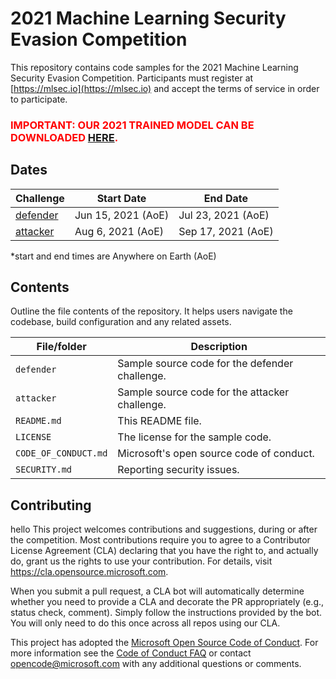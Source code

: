 <!--
---
page_type: sample
languages:
- python
description: "2021 Machine Learning Security Evasion Competition Sample Code"
urlFragment: "Azure/2021-machine-learning-security-evasion-competition"
---
-->

# 2021 Machine Learning Security Evasion Competition

<!-- 
Guidelines on README format: https://review.docs.microsoft.com/help/onboard/admin/samples/concepts/readme-template?branch=master

Guidance on onboarding samples to docs.microsoft.com/samples: https://review.docs.microsoft.com/help/onboard/admin/samples/process/onboarding?branch=master

Taxonomies for products and languages: https://review.docs.microsoft.com/new-hope/information-architecture/metadata/taxonomies?branch=master
-->

This repository contains code samples for the 2021 Machine Learning Security Evasion Competition.  Participants must register at [https://mlsec.io](https://mlsec.io) and accept the terms of service in order to participate.

### <span style="color:red"> **IMPORTANT: OUR 2021 TRAINED MODEL CAN BE DOWNLOADED [HERE](https://1drv.ms/u/s!AmbMXNLaAA1Umjtehmm2_af5asBR?e=kjDIpr).**</span>

## Dates
| Challenge         | Start Date                  |  End Date          |
|-------------------|-----------------------------|--------------------|
| [defender](https://github.com/Azure/2021-machine-learning-security-evasion-competition/tree/master/defender)   | Jun 15, 2021 (AoE) | Jul 23, 2021 (AoE) |
| [attacker](https://github.com/Azure/2021-machine-learning-security-evasion-competition/tree/master/attacker)   | Aug 6, 2021 (AoE) | Sep 17, 2021 (AoE) |

*start and end times are Anywhere on Earth (AoE)


## Contents

Outline the file contents of the repository. It helps users navigate the codebase, build configuration and any related assets.

| File/folder       | Description                                    |
|-------------------|------------------------------------------------|
| `defender`        | Sample source code for the defender challenge. |
| `attacker`        | Sample source code for the attacker challenge. |
| `README.md`       | This README file.                              |
| `LICENSE`         | The license for the sample code.               |
| `CODE_OF_CONDUCT.md` | Microsoft's open source code of conduct. |
| `SECURITY.md` | Reporting security issues. |


## Contributing

hello
This project welcomes contributions and suggestions, during or after the competition.  Most contributions require you to agree to a
Contributor License Agreement (CLA) declaring that you have the right to, and actually do, grant us
the rights to use your contribution. For details, visit https://cla.opensource.microsoft.com.

When you submit a pull request, a CLA bot will automatically determine whether you need to provide
a CLA and decorate the PR appropriately (e.g., status check, comment). Simply follow the instructions
provided by the bot. You will only need to do this once across all repos using our CLA.

This project has adopted the [Microsoft Open Source Code of Conduct](https://opensource.microsoft.com/codeofconduct/).
For more information see the [Code of Conduct FAQ](https://opensource.microsoft.com/codeofconduct/faq/) or
contact [opencode@microsoft.com](mailto:opencode@microsoft.com) with any additional questions or comments.

